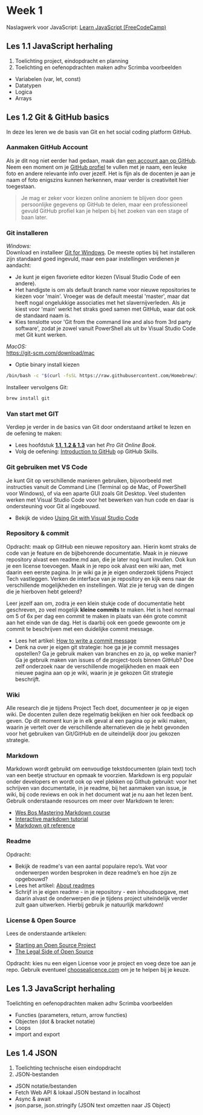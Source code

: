 # Week 1

Naslagwerk voor JavaScript: [Learn JavaScript (FreeCodeCamp)](https://youtu.be/PkZNo7MFNFg)

## Les 1.1 JavaScript herhaling
1. Toelichting project, eindopdracht en planning
2. Toelichting en oefenopdrachten maken adhv Scrimba voorbeelden
- Variabelen (var, let, const)
- Datatypen
- Logica
- Arrays


## Les 1.2 Git & GitHub basics
In deze les leren we de basis van Git en het social coding platform GitHub.

### Aanmaken GitHub Account
Als je dit nog niet eerder had gedaan, maak dan [een account aan op GitHub](https://help.github.com/articles/signing-up-for-a-new-github-account/). Neem een moment om je [GitHub profiel](https://github.com/settings/profile) te vullen met je naam, een leuke foto en andere relevante info over jezelf. Het is fijn als de docenten je aan je naam of foto enigszins kunnen herkennen, maar verder is creativiteit hier toegestaan. 

> Je mag er zeker voor kiezen online anoniem te blijven door geen persoonlijke gegevens op GitHub te delen, maar een professioneel gevuld GitHub profiel kan je helpen bij het zoeken van een stage of baan later.  

### Git installeren
*Windows:*  
Download en installeer [Git for Windows](https://gitforwindows.org/). De meeste opties bij het installeren zijn standaard goed ingevuld, maar een paar instellingen verdienen je aandacht:
* Je kunt je eigen favoriete editor kiezen (Visual Studio Code of een andere).
* Het handigste is om als default branch name voor nieuwe repositories te kiezen voor 'main'. Vroeger was de default meestal 'master', maar dat heeft nogal ongelukkige associaties met het slavernijverleden. Als je kiest voor 'main' werkt het straks goed samen met GitHub, waar dat ook de standaard naam is.
* Kies tenslotte voor 'Git from the command line and also from 3rd party software', zodat je zowel vanuit PowerShell als uit bv Visual Studio Code met Git kunt werken.

*MacOS:*  
https://git-scm.com/download/mac 
- Optie binary install kiezen

```sh
/bin/bash -c "$(curl -fsSL https://raw.githubusercontent.com/Homebrew/install/HEAD/install.sh)"
```

Installeer vervolgens Git:

```sh
brew install git
```
### Van start met GIT
Verdiep je verder in de basics van Git door onderstaand artikel te lezen en de oefening te maken:

* Lees hoofdstuk [**1.1, 1.2 & 1.3**](https://git-scm.com/book/en/v2/Getting-Started-About-Version-Control) van het _Pro Git Online Book_.
* Volg de oefening: [Introduction to GitHub](https://github.com/skills/introduction-to-github) op GitHub Skills.

### Git gebruiken met VS Code
Je kunt Git op verschillende manieren gebruiken, bijvoorbeeld met instructies vanuit de Command Line (Terminal op de Mac, of PowerShell voor Windows), of via een aparte GUI zoals Git Desktop. Veel studenten werken met Visual Studio Code voor het bewerken van hun code en daar is ondersteuning voor Git al ingebouwd. 

* Bekijk de video [Using Git with Visual Studio Code](https://www.youtube.com/watch?v=i_23KUAEtUM) 

### Repository & commit
Opdracht: maak op GitHub een nieuwe repository aan. Hierin komt straks de code van je feature en de bijbehorende documentatie. Maak in je nieuwe repository alvast een readme.md aan, die je later nog kunt invullen. Ook kun je een license toevoegen. Maak in je repo ook alvast een wiki aan, met daarin een eerste pagina. In je wiki ga je je eigen onderzoek tijdens Project Tech vastleggen. Verken de interface van je repository en kijk eens naar de verschillende mogelijkheden en instellingen. Wat zie je terug van de dingen die je hierboven hebt geleerd?

Leer jezelf aan om, zodra je een klein stukje code of documentatie hebt geschreven, zo veel mogelijk __kleine commits__ te maken. Het is heel normaal om 5 of 6x per dag een commit te maken in plaats van één grote commit aan het einde van de dag. Het is daarbij ook een goede gewoonte om je commit te beschrijven met een duidelijke commit message.

* Lees het artikel: [How to write a commit message](https://cbea.ms/git-commit/)
* Denk na over je eigen git strategie: hoe ga je je commit messages opstellen? Ga je gebruik maken van branches en zo ja, op welke manier? Ga je gebruik maken van issues of de project-tools binnen GitHub? Doe zelf onderzoek naar de verschillende mogelijkheden en maak een nieuwe pagina aan op je wiki, waarin je je gekozen Git strategie beschrijft.

### Wiki
Alle research die je tijdens Project Tech doet, documenteer je op je eigen wiki. De docenten zullen deze regelmatig bekijken en hier ook feedback op geven. Op dit moment kun je in elk geval al een pagina op je wiki maken, waarin je vertelt over de verschillende alternatieven die je hebt gevonden voor het gebruiken van Git/GitHub en de uiteindelijk door jou gekozen strategie. 

### Markdown
Markdown wordt gebruikt om eenvoudige tekstdocumenten (plain text) toch van een beetje structuur en opmaak te voorzien. Markdown is erg populair onder developers en wordt ook op veel plekken op Github gebruikt: voor het schrijven van documentatie, in je readme, bij het aanmaken van issue, je wiki, bij code reviews en ook in het document wat je nu aan het lezen bent. Gebruik onderstaande resources om meer over Markdown te leren:
*	[Wes Bos Mastering Markdown course](https://www.youtube.com/watch?v=Je5w18nn-e8&list=PLu8EoSxDXHP7v7K5nZSMo9XWidbJ_Bns3)
*	[Interactive markdown tutorial](https://www.markdowntutorial.com/)
*	[Markdown git reference](https://docs.github.com/en/get-started/writing-on-github/getting-started-with-writing-and-formatting-on-github/basic-writing-and-formatting-syntax)

### Readme
Opdracht: 
* Bekijk de readme's van een aantal populaire repo’s. Wat voor onderwerpen worden besproken in deze readme’s en hoe zijn ze opgebouwd?
* Lees het artikel: [About readmes](https://docs.github.com/en/repositories/managing-your-repositorys-settings-and-features/customizing-your-repository/about-readmes)
* Schrijf in je eigen readme - in je repository - een inhoudsopgave, met daarin alvast de onderwerpen die je tijdens project uiteindelijk verder zult gaan uitwerken. Hierbij gebruik je natuurlijk markdown!

### License & Open Source
Lees de onderstaande artikelen:
* [Starting an Open Source Project](https://opensource.guide/starting-a-project/)
* [The Legal Side of Open Source](https://opensource.guide/legal/)

Opdracht: kies nu een eigen License voor je project en voeg deze toe aan je repo. Gebruik eventueel [choosealicence.com](https://choosealicense.com/) om je te helpen bij je keuze.

## Les 1.3 JavaScript herhaling
Toelichting en oefenopdrachten maken adhv Scrimba voorbeelden
- Functies (parameters, return, arrow functies)
- Objecten (dot & bracket notatie)
- Loops
- import and export

## Les 1.4 JSON 
1. Toelichting technische eisen eindopdracht
2. JSON-bestanden
- JSON notatie/bestanden
- Fetch Web API & lokaal JSON bestand in localhost
- Async & await
- json.parse, json.stringify (JSON text omzetten naar JS Object)



